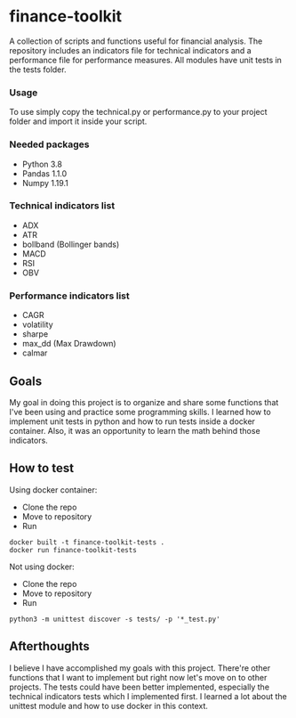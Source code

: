 # finance-toolkit
A collection of scripts and functions useful for financial analysis. The repository includes an indicators file for technical indicators and a performance file for performance measures. All modules have unit tests in the tests folder.

### Usage
To use simply copy the technical.py or performance.py
to your project folder and import it inside your script.

### Needed packages
- Python 3.8
- Pandas 1.1.0
- Numpy 1.19.1

### Technical indicators list
- ADX
- ATR
- bollband (Bollinger bands)
- MACD
- RSI
- OBV

### Performance indicators list
- CAGR
- volatility
- sharpe
- max_dd (Max Drawdown)
- calmar

## Goals
My goal in doing this project is to organize and share some functions that I've been using and practice some programming skills. I learned how to implement unit tests in python and how to run tests inside a docker container. Also, it was an opportunity to learn the math behind those indicators.

## How to test
Using docker container:
- Clone the repo
- Move to repository
- Run
```
docker built -t finance-toolkit-tests .
docker run finance-toolkit-tests
```

Not using docker:
- Clone the repo
- Move to repository
- Run
```
python3 -m unittest discover -s tests/ -p '*_test.py'
```

## Afterthoughts
I believe I have accomplished my goals with this project. There're other functions that I want to implement but right now let's move on to other projects. The tests could have been better implemented, especially the technical indicators tests which I implemented first. I learned a lot about the unittest module and how to use docker in this context.